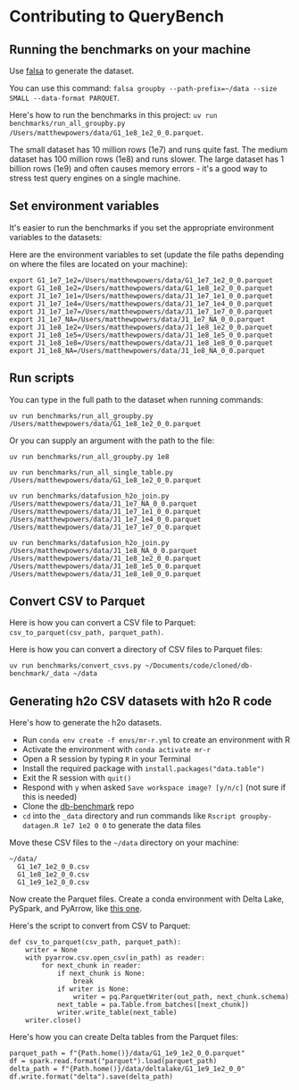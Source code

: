 # Contributing to QueryBench

## Running the benchmarks on your machine

Use [falsa](https://github.com/mrpowers-io/falsa) to generate the dataset.

You can use this command: `falsa groupby --path-prefix=~/data --size SMALL --data-format PARQUET`.

Here's how to run the benchmarks in this project: `uv run benchmarks/run_all_groupby.py /Users/matthewpowers/data/G1_1e8_1e2_0_0.parquet`.

The small dataset has 10 million rows (1e7) and runs quite fast.  The medium dataset has 100 million rows (1e8) and runs slower.  The large dataset has 1 billion rows (1e9) and often causes memory errors - it's a good way to stress test query engines on a single machine.

## Set environment variables

It's easier to run the benchmarks if you set the appropriate environment variables to the datasets:

Here are the environment variables to set (update the file paths depending on where the files are located on your machine):

```
export G1_1e7_1e2=/Users/matthewpowers/data/G1_1e7_1e2_0_0.parquet
export G1_1e8_1e2=/Users/matthewpowers/data/G1_1e8_1e2_0_0.parquet
export J1_1e7_1e1=/Users/matthewpowers/data/J1_1e7_1e1_0_0.parquet
export J1_1e7_1e4=/Users/matthewpowers/data/J1_1e7_1e4_0_0.parquet
export J1_1e7_1e7=/Users/matthewpowers/data/J1_1e7_1e7_0_0.parquet
export J1_1e7_NA=/Users/matthewpowers/data/J1_1e7_NA_0_0.parquet
export J1_1e8_1e2=/Users/matthewpowers/data/J1_1e8_1e2_0_0.parquet
export J1_1e8_1e5=/Users/matthewpowers/data/J1_1e8_1e5_0_0.parquet
export J1_1e8_1e8=/Users/matthewpowers/data/J1_1e8_1e8_0_0.parquet
export J1_1e8_NA=/Users/matthewpowers/data/J1_1e8_NA_0_0.parquet
```

## Run scripts

You can type in the full path to the dataset when running commands:

```
uv run benchmarks/run_all_groupby.py /Users/matthewpowers/data/G1_1e8_1e2_0_0.parquet
```

Or you can supply an argument with the path to the file:

```
uv run benchmarks/run_all_groupby.py 1e8
```

```
uv run benchmarks/run_all_single_table.py /Users/matthewpowers/data/G1_1e8_1e2_0_0.parquet
```

```
uv run benchmarks/datafusion_h2o_join.py /Users/matthewpowers/data/J1_1e7_NA_0_0.parquet /Users/matthewpowers/data/J1_1e7_1e1_0_0.parquet /Users/matthewpowers/data/J1_1e7_1e4_0_0.parquet /Users/matthewpowers/data/J1_1e7_1e7_0_0.parquet
```

```
uv run benchmarks/datafusion_h2o_join.py /Users/matthewpowers/data/J1_1e8_NA_0_0.parquet /Users/matthewpowers/data/J1_1e8_1e2_0_0.parquet /Users/matthewpowers/data/J1_1e8_1e5_0_0.parquet /Users/matthewpowers/data/J1_1e8_1e8_0_0.parquet
```

## Convert CSV to Parquet

Here is how you can convert a CSV file to Parquet: `csv_to_parquet(csv_path, parquet_path)`.

Here is how you can convert a directory of CSV files to Parquet files:

```
uv run benchmarks/convert_csvs.py ~/Documents/code/cloned/db-benchmark/_data ~/data
```

## Generating h2o CSV datasets with h2o R code

Here's how to generate the h2o datasets.

* Run `conda env create -f envs/mr-r.yml` to create an environment with R
* Activate the environment with `conda activate mr-r`
* Open a R session by typing `R` in your Terminal
* Install the required package with `install.packages("data.table")`
* Exit the R session with `quit()`
* Respond with `y` when asked `Save workspace image? [y/n/c]` (not sure if this is needed)
* Clone the [db-benchmark](https://github.com/h2oai/db-benchmark) repo
* `cd` into the `_data` directory and run commands like `Rscript groupby-datagen.R 1e7 1e2 0 0` to generate the data files

Move these CSV files to the `~/data` directory on your machine:

```
~/data/
  G1_1e7_1e2_0_0.csv
  G1_1e8_1e2_0_0.csv
  G1_1e9_1e2_0_0.csv
```

Now create the Parquet files.  Create a conda environment with Delta Lake, PySpark, and PyArrow, like [this one](https://github.com/delta-io/delta-examples/blob/master/envs/pyspark-340-delta-240.yml).

Here's the script to convert from CSV to Parquet:

```
def csv_to_parquet(csv_path, parquet_path):
    writer = None
    with pyarrow.csv.open_csv(in_path) as reader:
        for next_chunk in reader:
            if next_chunk is None:
                break
            if writer is None:
                writer = pq.ParquetWriter(out_path, next_chunk.schema)
            next_table = pa.Table.from_batches([next_chunk])
            writer.write_table(next_table)
    writer.close()
```

Here's how you can create Delta tables from the Parquet files:

```
parquet_path = f"{Path.home()}/data/G1_1e9_1e2_0_0.parquet"
df = spark.read.format("parquet").load(parquet_path)
delta_path = f"{Path.home()}/data/deltalake/G1_1e9_1e2_0_0"
df.write.format("delta").save(delta_path)
```
